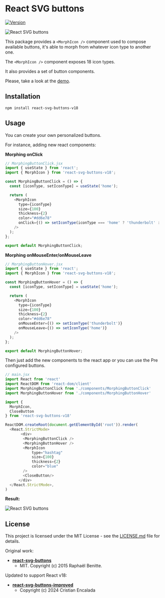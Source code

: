 # React SVG buttons

[![Version][npm-image]][npm-url]

![React SVG buttons](https://raw.githubusercontent.com/cristian-encalada/react-svg-buttons-improved/main/demo/public/react-svg-buttons.gif)

This package provides a `<MorphIcon />` component used to compose available buttons,
it's able to morph from whatever icon type to another one.
  
The `<MorphIcon />` component exposes 18 icon types.

It also provides a set of button components.

Please, take a look at the [demo](http://cristian-encalada.github.io/react-svg-buttons-improved/).


## Installation

```
npm install react-svg-buttons-v18
```

## Usage

You can create your own personalized buttons.

For instance, adding new react components:

__Morphing onClick__

```js
// MorphingButtonClick.jsx
import { useState } from 'react';
import { MorphIcon } from 'react-svg-buttons-v18';

const MorphingButtonClick = () => {
  const [iconType, setIconType] = useState('home');

  return (
    <MorphIcon
      type={iconType}
      size={100}
      thickness={2}
      color="#dd6e78"
      onClick={() => setIconType(iconType === 'home' ? 'thunderbolt' : 'home')}
    />
  );
};

export default MorphingButtonClick;
```

__Morphing onMouseEnter/onMouseLeave__

```js
// MorphingButtonHover.jsx
import { useState } from 'react';
import { MorphIcon } from 'react-svg-buttons-v18';

const MorphingButtonHover = () => {
  const [iconType, setIconType] = useState('home');

  return (
    <MorphIcon
      type={iconType}
      size={100}
      thickness={2}
      color="#dd6e78"
      onMouseEnter={() => setIconType('thunderbolt')}
      onMouseLeave={() => setIconType('home')}
    />
  );
};

export default MorphingButtonHover;
```

Then just add the new components to the react app or you can use the Pre configured buttons.

```javascript
// main.jsx
import React from 'react'
import ReactDOM from 'react-dom/client'
import MorphingButtonClick from './components/MorphingButtonClick'
import MorphingButtonHover from './components/MorphingButtonHover'

import {
  MorphIcon,
  CloseButton
} from 'react-svg-buttons-v18'

ReactDOM.createRoot(document.getElementById('root')).render(
  <React.StrictMode>
       <div>
        <MorphingButtonClick />
        <MorphingButtonHover />
        <MorphIcon
            type="hashtag"
            size={100}
            thickness={2}
            color="blue"
        />
        <CloseButton/>
      </div>
  </React.StrictMode>,
)
```

__Result:__

![React SVG buttons](https://raw.githubusercontent.com/cristian-encalada/react-svg-buttons-improved/main/demo/public/react-svg-buttons.gif)

## License

This project is licensed under the MIT License - see the [LICENSE.md](LICENSE) file for details.

Original work:

- **[react-svg-buttons](https://github.com/original-author/react-svg-buttons)**
  - MIT. Copyright (c) 2015 Raphaël Benitte.

Updated to support React v18:
- **[react-svg-buttons-improved](https://github.com/cristian-encalada/react-svg-buttons-improved)**
  - Copyright (c) 2024 Cristian Encalada


[npm-image]: https://img.shields.io/npm/v/react-svg-buttons-v18.svg?style=flat-square
[npm-url]:   https://www.npmjs.com/package/react-svg-buttons-v18
